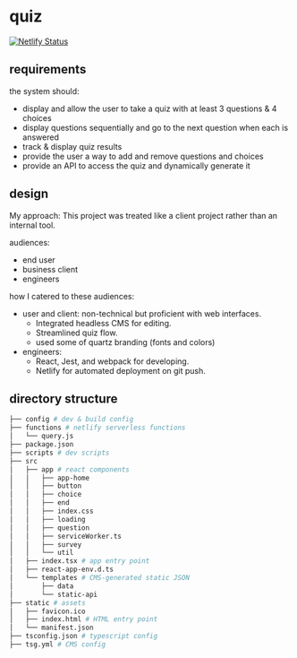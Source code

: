 # quiz

[![Netlify Status](https://api.netlify.com/api/v1/badges/8915e506-ec17-42f1-8e9a-d01514675ee1/deploy-status)](https://app.netlify.com/sites/q-quiz/deploys)

## requirements

the system should:

- display and allow the user to take a quiz with at least 3 questions & 4 choices
- display questions sequentially and go to the next question when each is answered
- track & display quiz results
- provide the user a way to add and remove questions and choices
- provide an API to access the quiz and dynamically generate it

## design

My approach: This project was treated like a client project rather than an internal tool.

audiences:

- end user
- business client
- engineers

how I catered to these audiences:

- user and client: non-technical but proficient with web interfaces.
  - Integrated headless CMS for editing.
  - Streamlined quiz flow.
  - used some of quartz branding (fonts and colors)
- engineers:
  - React, Jest, and webpack for developing.
  - Netlify for automated deployment on git push.

## directory structure

```bash
├── config # dev & build config
├── functions # netlify serverless functions
│   └── query.js
├── package.json
├── scripts # dev scripts
├── src
│   ├── app # react components
│   │   ├── app-home
│   │   ├── button
│   │   ├── choice
│   │   ├── end
│   │   ├── index.css
│   │   ├── loading
│   │   ├── question
│   │   ├── serviceWorker.ts
│   │   ├── survey
│   │   └── util
│   ├── index.tsx # app entry point
│   ├── react-app-env.d.ts
│   └── templates # CMS-generated static JSON
│       ├── data
│       └── static-api
├── static # assets
│   ├── favicon.ico
│   ├── index.html # HTML entry point
│   └── manifest.json
├── tsconfig.json # typescript config
├── tsg.yml # CMS config
```

